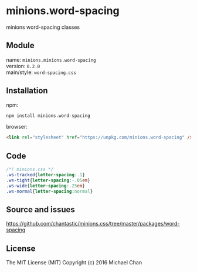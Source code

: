 # minions.word-spacing
minions word-spacing classes

## Module
name: `minions.minions.word-spacing`  
version: `0.2.0`  
main/style: `word-spacing.css`  

## Installation
npm:
```bash
npm install minions.word-spacing
```

browser:
```html
<link rel="stylesheet" href="https://unpkg.com/minions.word-spacing" />
```

## Code
```css
/*! minions.css */
.ws-tracked{letter-spacing:.1}
.ws-tight{letter-spacing:-.05em}
.ws-wide{letter-spacing:.25em}
.ws-normal{letter-spacing:normal}

```

## Source and issues

https://github.com/chantastic/minions.css/tree/master/packages/word-spacing

## License

The MIT License (MIT)
Copyright (c) 2016 Michael Chan